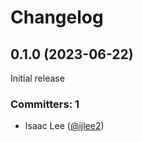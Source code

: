 # Changelog

## 0.1.0 (2023-06-22)

Initial release

### Committers: 1
- Isaac Lee ([@ijlee2](https://github.com/ijlee2))
